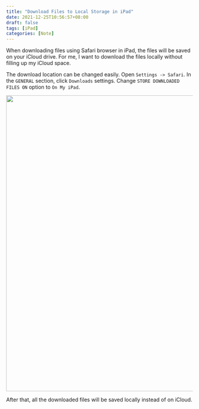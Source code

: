 ```yaml
---
title: "Download Files to Local Storage in iPad"
date: 2021-12-25T10:56:57+08:00
draft: false
tags: [iPad]
categories: [Note]
---
```


When downloading files using Safari browser in iPad, the files will be saved on your iCloud drive.
For me, I want to download the files locally without filling up my iCloud space.

<!--more-->

The download location can be changed easily. Open `Settings -> Safari`. In the `GENERAL` section,
click `Downloads` settings. Change `STORE DOWNLOADED FILES ON` option to `On My iPad`.

<p align="center">
<img src="https://blog-resource-1257868508.file.myqcloud.com/202112251118250.jpeg" width="800">
</p>

After that, all the downloaded files will be saved locally instead of on iCloud.
